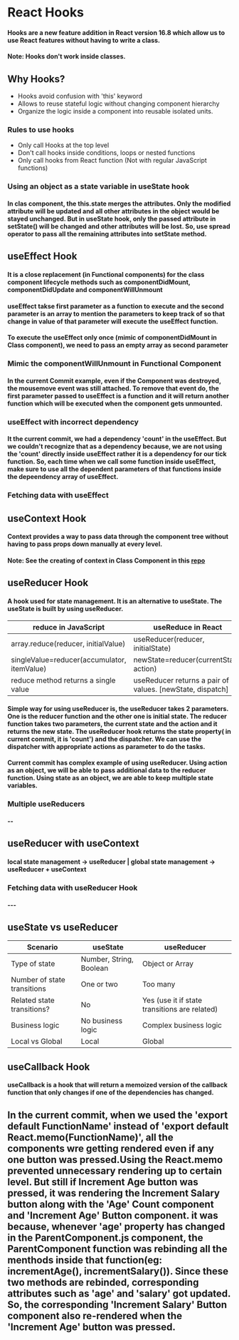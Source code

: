# React Hooks

#### Hooks are a new feature addition in React version 16.8 which allow us to use React features without having to write a class.

#### Note: Hooks don't work inside classes.

## Why Hooks?
* Hooks avoid confusion with 'this' keyword
* Allows to reuse stateful logic without changing component hierarchy
* Organize the logic inside a component into reusable isolated units.

### Rules to use hooks
* Only call Hooks at the top level
* Don't call hooks inside conditions, loops or nested functions
* Only call hooks from React function (Not with regular JavaScript functions)

### Using an object as a state variable in useState hook

#### In clas component, the this.state merges the attributes. Only the modified attribute will be updated and all other attributes in the object would be stayed unchanged. But in useState hook, only the passed attribute in setState() will be changed and other attributes will be lost. So, use spread operator to pass all the remaining attributes into setState method.

## useEffect Hook

#### It is a close replacement (in Functional components) for the class component lifecycle methods such as componentDidMount, componentDidUpdate and componentWillUnmount
#### useEffect takse first parameter as a function to execute and the second parameter is an array to mention the parameters to keep track of so that change in value of that parameter will execute the useEffect function.
#### To execute the useEffect only once (mimic of componentDidMount in Class component), we need to pass an empty array as second parameter

### Mimic the componentWillUnmount in Functional Component
#### In the current Commit example, even if the Component was destroyed, the mousemove event was still attached. To remove that event do, the first parameter passed to useEffect is a function and it will return another function which will be executed when the component gets unmounted.

### useEffect with incorrect dependency
#### It the current commit, we had a dependency 'count' in the useEffect. But we couldn't recognize that as a dependency because, we are not using the 'count' directly inside useEffect rather it is a dependency for our tick function. So, each time when we call some function inside useEffect, make sure to use all the dependent parameters of that functions inside the depeendency array of useEffect.

### Fetching data with useEffect

## useContext Hook

#### Context provides a way to pass data through the component tree without having to pass props down manually at every level.
#### Note: See the creating of context in Class Component in this [repo](https://github.com/RAVIGANESHMBHAT/ReactJS-Learnings)

## useReducer Hook

#### A hook used for state management. It is an alternative to useState. The useState is built by using useReducer.
|   reduce in JavaScript             |      useReduce in React            |
|------------------------------------|------------------------------------|
| array.reduce(reducer, initialValue)| useReducer(reducer, initialState)  |
|singleValue=reducer(accumulator, itemValue) |  newState=reducer(currentState, action) |
|reduce method returns a single value| useReducer returns a pair of values. [newState, dispatch]|

#### Simple way for using useReducer is, the useReducer takes 2 parameters. One is the reducer function and the other one is initial state. The reducer function takes two parameters, the current state and the action and it returns the new state. The useReducer hook returns the state property( in current commit, it is 'count') and the dispatcher. We can use the dispatcher with appropriate actions as parameter to do the tasks.

#### Current commit has complex example of using useReducer. Using action as an object, we will be able to pass additional data to the reducer function. Using state as an object, we are able to keep multiple state variables.

### Multiple useReducers

#### --

## useReducer with useContext

#### local state management -> useReducer | global state management -> useReducer + useContext

### Fetching data with useReducer Hook
#### ---

## useState vs useReducer
|Scenario|useState|useReducer|
|--------|--------|----------|
|Type of state |Number, String, Boolean |Object or Array |
|Number of state transitions |One or two |Too many |
|Related state transitions? |No |Yes (use it if state transitions are related) |
|Business logic |No business logic |Complex business logic |
|Local vs Global |Local |Global |

## useCallback Hook

#### useCallback is a hook that will return a memoized version of the callback function that only changes if one of the dependencies has changed.

## In the current commit, when we used the 'export default FunctionName' instead of 'export default React.memo(FunctionName)', all the components wre getting rendered even if any one button was pressed.Using the React.memo prevented unnecessary rendering up to certain level. But still if Increment Age button was pressed, it was rendering the Increment Salary button along with the 'Age' Count component and 'Increment Age' Button component. it was because, whenever 'age' property has changed in the ParentComponent.js component, the ParentComponent function was rebinding all the menthods inside that function(eg: incrementAge(), incrementSalary()). Since these two methods are rebinded, corresponding attributes such as 'age' and 'salary' got updated. So, the corresponding 'Increment Salary' Button component also re-rendered when the 'Increment Age' button was pressed.

